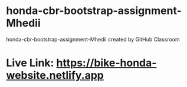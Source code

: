 # honda-cbr-bootstrap-assignment-Mhedii
honda-cbr-bootstrap-assignment-Mhedii created by GitHub Classroom
# Live Link: https://bike-honda-website.netlify.app
